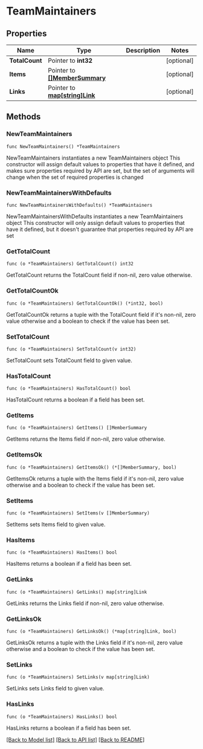 # TeamMaintainers

## Properties

Name | Type | Description | Notes
------------ | ------------- | ------------- | -------------
**TotalCount** | Pointer to **int32** |  | [optional] 
**Items** | Pointer to [**[]MemberSummary**](MemberSummary.md) |  | [optional] 
**Links** | Pointer to [**map[string]Link**](Link.md) |  | [optional] 

## Methods

### NewTeamMaintainers

`func NewTeamMaintainers() *TeamMaintainers`

NewTeamMaintainers instantiates a new TeamMaintainers object
This constructor will assign default values to properties that have it defined,
and makes sure properties required by API are set, but the set of arguments
will change when the set of required properties is changed

### NewTeamMaintainersWithDefaults

`func NewTeamMaintainersWithDefaults() *TeamMaintainers`

NewTeamMaintainersWithDefaults instantiates a new TeamMaintainers object
This constructor will only assign default values to properties that have it defined,
but it doesn't guarantee that properties required by API are set

### GetTotalCount

`func (o *TeamMaintainers) GetTotalCount() int32`

GetTotalCount returns the TotalCount field if non-nil, zero value otherwise.

### GetTotalCountOk

`func (o *TeamMaintainers) GetTotalCountOk() (*int32, bool)`

GetTotalCountOk returns a tuple with the TotalCount field if it's non-nil, zero value otherwise
and a boolean to check if the value has been set.

### SetTotalCount

`func (o *TeamMaintainers) SetTotalCount(v int32)`

SetTotalCount sets TotalCount field to given value.

### HasTotalCount

`func (o *TeamMaintainers) HasTotalCount() bool`

HasTotalCount returns a boolean if a field has been set.

### GetItems

`func (o *TeamMaintainers) GetItems() []MemberSummary`

GetItems returns the Items field if non-nil, zero value otherwise.

### GetItemsOk

`func (o *TeamMaintainers) GetItemsOk() (*[]MemberSummary, bool)`

GetItemsOk returns a tuple with the Items field if it's non-nil, zero value otherwise
and a boolean to check if the value has been set.

### SetItems

`func (o *TeamMaintainers) SetItems(v []MemberSummary)`

SetItems sets Items field to given value.

### HasItems

`func (o *TeamMaintainers) HasItems() bool`

HasItems returns a boolean if a field has been set.

### GetLinks

`func (o *TeamMaintainers) GetLinks() map[string]Link`

GetLinks returns the Links field if non-nil, zero value otherwise.

### GetLinksOk

`func (o *TeamMaintainers) GetLinksOk() (*map[string]Link, bool)`

GetLinksOk returns a tuple with the Links field if it's non-nil, zero value otherwise
and a boolean to check if the value has been set.

### SetLinks

`func (o *TeamMaintainers) SetLinks(v map[string]Link)`

SetLinks sets Links field to given value.

### HasLinks

`func (o *TeamMaintainers) HasLinks() bool`

HasLinks returns a boolean if a field has been set.


[[Back to Model list]](../README.md#documentation-for-models) [[Back to API list]](../README.md#documentation-for-api-endpoints) [[Back to README]](../README.md)


